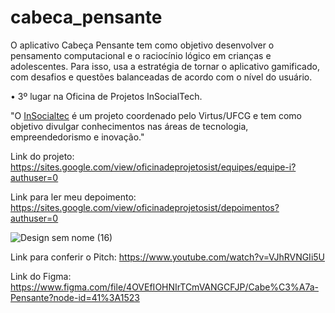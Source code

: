 # cabeca_pensante

O aplicativo Cabeça Pensante tem como objetivo desenvolver o pensamento computacional e o raciocínio lógico em crianças e adolescentes. Para isso, usa a estratégia de tornar o aplicativo gamificado, com desafios e questões balanceadas de acordo com o nível do usuário.

• 3º lugar na Oficina de Projetos InSocialTech.

"O [InSocialtec](https://sites.google.com/view/oficinadeprojetosist/in%C3%ADcio?authuser=0) é um projeto coordenado pelo Virtus/UFCG e tem como objetivo divulgar conhecimentos nas áreas de tecnologia, empreendedorismo e inovação."

Link do projeto: https://sites.google.com/view/oficinadeprojetosist/equipes/equipe-i?authuser=0

Link para ler meu depoimento: https://sites.google.com/view/oficinadeprojetosist/depoimentos?authuser=0

![Design sem nome (16)](https://user-images.githubusercontent.com/62727312/127656542-174cc4f1-8524-471b-868a-4397c8396193.png)









Link para conferir o Pitch: https://www.youtube.com/watch?v=VJhRVNGIi5U 

Link do Figma: https://www.figma.com/file/4OVEfIOHNIrTCmVANGCFJP/Cabe%C3%A7a-Pensante?node-id=41%3A1523




